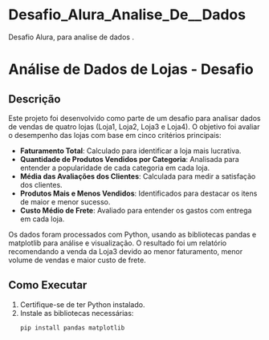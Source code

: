 # Desafio_Alura_Analise_De__Dados
Desafio Alura, para analise de dados . 
# Análise de Dados de Lojas - Desafio

## Descrição
Este projeto foi desenvolvido como parte de um desafio para analisar dados de vendas de quatro lojas (Loja1, Loja2, Loja3 e Loja4). O objetivo foi avaliar o desempenho das lojas com base em cinco critérios principais:
- **Faturamento Total**: Calculado para identificar a loja mais lucrativa.
- **Quantidade de Produtos Vendidos por Categoria**: Analisada para entender a popularidade de cada categoria em cada loja.
- **Média das Avaliações dos Clientes**: Calculada para medir a satisfação dos clientes.
- **Produtos Mais e Menos Vendidos**: Identificados para destacar os itens de maior e menor sucesso.
- **Custo Médio de Frete**: Avaliado para entender os gastos com entrega em cada loja.

Os dados foram processados com Python, usando as bibliotecas pandas e matplotlib para análise e visualização. O resultado foi um relatório recomendando a venda da Loja3 devido ao menor faturamento, menor volume de vendas e maior custo de frete.

## Como Executar
1. Certifique-se de ter Python instalado.
2. Instale as bibliotecas necessárias:
   ```bash
   pip install pandas matplotlib
